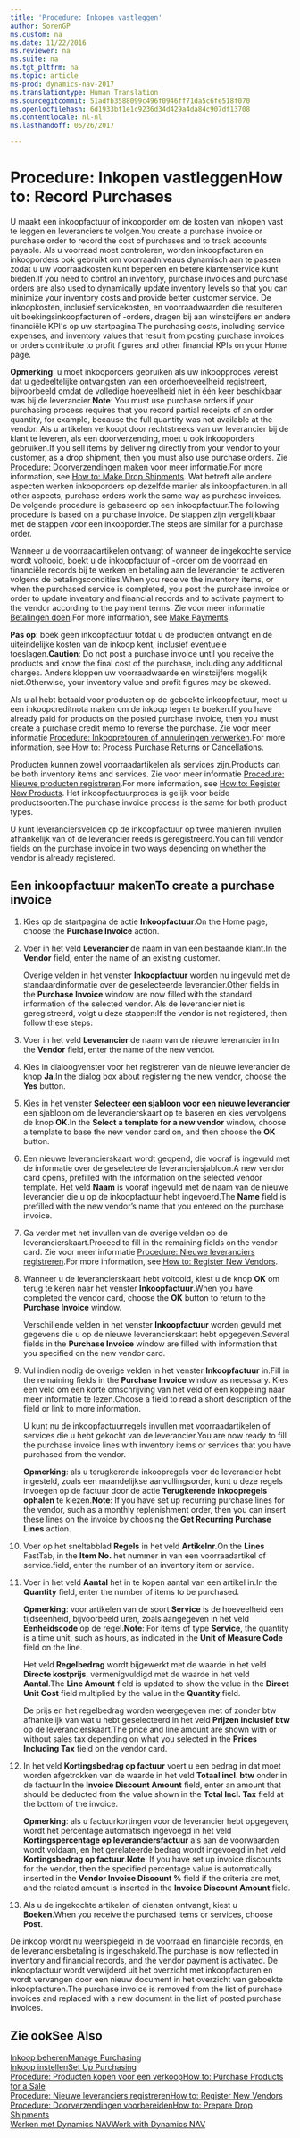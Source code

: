 ```yaml
---
title: 'Procedure: Inkopen vastleggen'
author: SorenGP
ms.custom: na
ms.date: 11/22/2016
ms.reviewer: na
ms.suite: na
ms.tgt_pltfrm: na
ms.topic: article
ms-prod: dynamics-nav-2017
ms.translationtype: Human Translation
ms.sourcegitcommit: 51adfb3588099c496f0946ff71da5c6fe518f070
ms.openlocfilehash: 6d1933bf1e1c9236d34d429a4da84c907df13708
ms.contentlocale: nl-nl
ms.lasthandoff: 06/26/2017

---
```


# <a name="how-to-record-purchases"></a><span data-ttu-id="e97e9-102">Procedure: Inkopen vastleggen</span><span class="sxs-lookup"><span data-stu-id="e97e9-102">How to: Record Purchases</span></span>
<span data-ttu-id="e97e9-103">U maakt een inkoopfactuur of inkooporder om de kosten van inkopen vast te leggen en leveranciers te volgen.</span><span class="sxs-lookup"><span data-stu-id="e97e9-103">You create a purchase invoice or purchase order to record the cost of purchases and to track accounts payable.</span></span> <span data-ttu-id="e97e9-104">Als u voorraad moet controleren, worden inkoopfacturen en inkooporders ook gebruikt om voorraadniveaus dynamisch aan te passen zodat u uw voorraadkosten kunt beperken en betere klantenservice kunt bieden.</span><span class="sxs-lookup"><span data-stu-id="e97e9-104">If you need to control an inventory, purchase invoices and purchase orders are also used to dynamically update inventory levels so that you can minimize your inventory costs and provide better customer service.</span></span> <span data-ttu-id="e97e9-105">De inkoopkosten, inclusief servicekosten, en voorraadwaarden die resulteren uit boekingsinkoopfacturen of -orders, dragen bij aan winstcijfers en andere financiële KPI's op uw startpagina.</span><span class="sxs-lookup"><span data-stu-id="e97e9-105">The purchasing costs, including service expenses, and inventory values that result from posting purchase invoices or orders contribute to profit figures and other financial KPIs on your Home page.</span></span>

<span data-ttu-id="e97e9-106">**Opmerking**: u moet inkooporders gebruiken als uw inkoopproces vereist dat u gedeeltelijke ontvangsten van een orderhoeveelheid registreert, bijvoorbeeld omdat de volledige hoeveelheid niet in één keer beschikbaar was bij de leverancier.</span><span class="sxs-lookup"><span data-stu-id="e97e9-106">**Note**: You must use purchase orders if your purchasing process requires that you record partial receipts of an order quantity, for example, because the full quantity was not available at the vendor.</span></span> <span data-ttu-id="e97e9-107">Als u artikelen verkoopt door rechtstreeks van uw leverancier bij de klant te leveren, als een doorverzending, moet u ook inkooporders gebruiken.</span><span class="sxs-lookup"><span data-stu-id="e97e9-107">If you sell items by delivering directly from your vendor to your customer, as a drop shipment, then you must also use purchase orders.</span></span> <span data-ttu-id="e97e9-108">Zie [Procedure: Doorverzendingen maken](sales-how-drop-shipment.md) voor meer informatie.</span><span class="sxs-lookup"><span data-stu-id="e97e9-108">For more information, see [How to: Make Drop Shipments](sales-how-drop-shipment.md).</span></span> <span data-ttu-id="e97e9-109">Wat betreft alle andere aspecten werken inkooporders op dezelfde manier als inkoopfacturen.</span><span class="sxs-lookup"><span data-stu-id="e97e9-109">In all other aspects, purchase orders work the same way as purchase invoices.</span></span> <span data-ttu-id="e97e9-110">De volgende procedure is gebaseerd op een inkoopfactuur.</span><span class="sxs-lookup"><span data-stu-id="e97e9-110">The following procedure is based on a purchase invoice.</span></span> <span data-ttu-id="e97e9-111">De stappen zijn vergelijkbaar met de stappen voor een inkooporder.</span><span class="sxs-lookup"><span data-stu-id="e97e9-111">The steps are similar for a purchase order.</span></span>

<span data-ttu-id="e97e9-112">Wanneer u de voorraadartikelen ontvangt of wanneer de ingekochte service wordt voltooid, boekt u de inkoopfactuur of -order om de voorraad en financiële records bij te werken en betaling aan de leverancier te activeren volgens de betalingscondities.</span><span class="sxs-lookup"><span data-stu-id="e97e9-112">When you receive the inventory items, or when the purchased service is completed, you post the purchase invoice or order to update inventory and financial records and to activate payment to the vendor according to the payment terms.</span></span> <span data-ttu-id="e97e9-113">Zie voor meer informatie [Betalingen doen](payables-make-payments.md).</span><span class="sxs-lookup"><span data-stu-id="e97e9-113">For more information, see [Make Payments](payables-make-payments.md).</span></span>

<span data-ttu-id="e97e9-114">**Pas op**: boek geen inkoopfactuur totdat u de producten ontvangt en de uiteindelijke kosten van de inkoop kent, inclusief eventuele toeslagen.</span><span class="sxs-lookup"><span data-stu-id="e97e9-114">**Caution**: Do not post a purchase invoice until you receive the products and know the final cost of the purchase, including any additional charges.</span></span> <span data-ttu-id="e97e9-115">Anders kloppen uw voorraadwaarde en winstcijfers mogelijk niet.</span><span class="sxs-lookup"><span data-stu-id="e97e9-115">Otherwise, your inventory value and profit figures may be skewed.</span></span>

<span data-ttu-id="e97e9-116">Als u al hebt betaald voor producten op de geboekte inkoopfactuur, moet u een inkoopcreditnota maken om de inkoop tegen te boeken.</span><span class="sxs-lookup"><span data-stu-id="e97e9-116">If you have already paid for products on the posted purchase invoice, then you must create a purchase credit memo to reverse the purchase.</span></span> <span data-ttu-id="e97e9-117">Zie voor meer informatie [Procedure: Inkoopretouren of annuleringen verwerken](purchasing-how-process-purchase-returns-cancellations.md).</span><span class="sxs-lookup"><span data-stu-id="e97e9-117">For more information, see [How to: Process Purchase Returns or Cancellations](purchasing-how-process-purchase-returns-cancellations.md).</span></span>

<span data-ttu-id="e97e9-118">Producten kunnen zowel voorraadartikelen als services zijn.</span><span class="sxs-lookup"><span data-stu-id="e97e9-118">Products can be both inventory items and services.</span></span> <span data-ttu-id="e97e9-119">Zie voor meer informatie [Procedure: Nieuwe producten registreren](inventory-how-register-new-products.md).</span><span class="sxs-lookup"><span data-stu-id="e97e9-119">For more information, see [How to: Register New Products](inventory-how-register-new-products.md).</span></span> <span data-ttu-id="e97e9-120">Het inkoopfactuurproces is gelijk voor beide productsoorten.</span><span class="sxs-lookup"><span data-stu-id="e97e9-120">The purchase invoice process is the same for both product types.</span></span>



<span data-ttu-id="e97e9-121">U kunt leveranciersvelden op de inkoopfactuur op twee manieren invullen afhankelijk van of de leverancier reeds is geregistreerd.</span><span class="sxs-lookup"><span data-stu-id="e97e9-121">You can fill vendor fields on the purchase invoice in two ways depending on whether the vendor is already registered.</span></span>

## <a name="to-create-a-purchase-invoice"></a><span data-ttu-id="e97e9-122">Een inkoopfactuur maken</span><span class="sxs-lookup"><span data-stu-id="e97e9-122">To create a purchase invoice</span></span>
1. <span data-ttu-id="e97e9-123">Kies op de startpagina de actie **Inkoopfactuur**.</span><span class="sxs-lookup"><span data-stu-id="e97e9-123">On the Home page, choose the **Purchase Invoice** action.</span></span>  
2. <span data-ttu-id="e97e9-124">Voer in het veld **Leverancier** de naam in van een bestaande klant.</span><span class="sxs-lookup"><span data-stu-id="e97e9-124">In the **Vendor** field, enter the name of an existing customer.</span></span>

    <span data-ttu-id="e97e9-125">Overige velden in het venster **Inkoopfactuur** worden nu ingevuld met de standaardinformatie over de geselecteerde leverancier.</span><span class="sxs-lookup"><span data-stu-id="e97e9-125">Other fields in the **Purchase Invoice** window are now filled with the standard information of the selected vendor.</span></span> <span data-ttu-id="e97e9-126">Als de leverancier niet is geregistreerd, volgt u deze stappen:</span><span class="sxs-lookup"><span data-stu-id="e97e9-126">If the vendor is not registered, then follow these steps:</span></span>
3. <span data-ttu-id="e97e9-127">Voer in het veld **Leverancier** de naam van de nieuwe leverancier in.</span><span class="sxs-lookup"><span data-stu-id="e97e9-127">In the **Vendor** field, enter the name of the new vendor.</span></span>
4. <span data-ttu-id="e97e9-128">Kies in dialoogvenster voor het registreren van de nieuwe leverancier de knop **Ja**.</span><span class="sxs-lookup"><span data-stu-id="e97e9-128">In the dialog box about registering the new vendor, choose the **Yes** button.</span></span>
5. <span data-ttu-id="e97e9-129">Kies in het venster **Selecteer een sjabloon voor een nieuwe leverancier** een sjabloon om de leverancierskaart op te baseren en kies vervolgens de knop **OK**.</span><span class="sxs-lookup"><span data-stu-id="e97e9-129">In the **Select a template for a new vendor** window, choose a template to base the new vendor card on, and then choose the **OK** button.</span></span>
6. <span data-ttu-id="e97e9-130">Een nieuwe leverancierskaart wordt geopend, die vooraf is ingevuld met de informatie over de geselecteerde leveranciersjabloon.</span><span class="sxs-lookup"><span data-stu-id="e97e9-130">A new vendor card opens, prefilled with the information on the selected vendor template.</span></span> <span data-ttu-id="e97e9-131">Het veld **Naam** is vooraf ingevuld met de naam van de nieuwe leverancier die u op de inkoopfactuur hebt ingevoerd.</span><span class="sxs-lookup"><span data-stu-id="e97e9-131">The **Name** field is prefilled with the new vendor’s name that you entered on the purchase invoice.</span></span>
7. <span data-ttu-id="e97e9-132">Ga verder met het invullen van de overige velden op de leverancierskaart.</span><span class="sxs-lookup"><span data-stu-id="e97e9-132">Proceed to fill in the remaining fields on the vendor card.</span></span> <span data-ttu-id="e97e9-133">Zie voor meer informatie [Procedure: Nieuwe leveranciers registreren](purchasing-how-register-new-vendors.md).</span><span class="sxs-lookup"><span data-stu-id="e97e9-133">For more information, see [How to: Register New Vendors](purchasing-how-register-new-vendors.md).</span></span>  
8. <span data-ttu-id="e97e9-134">Wanneer u de leverancierskaart hebt voltooid, kiest u de knop **OK** om terug te keren naar het venster **Inkoopfactuur**.</span><span class="sxs-lookup"><span data-stu-id="e97e9-134">When you have completed the vendor card, choose the **OK** button to return to the **Purchase Invoice** window.</span></span>

    <span data-ttu-id="e97e9-135">Verschillende velden in het venster **Inkoopfactuur** worden gevuld met gegevens die u op de nieuwe leverancierskaart hebt opgegeven.</span><span class="sxs-lookup"><span data-stu-id="e97e9-135">Several fields in the **Purchase Invoice** window are filled with information that you specified on the new vendor card.</span></span>
9. <span data-ttu-id="e97e9-136">Vul indien nodig de overige velden in het venster **Inkoopfactuur** in.</span><span class="sxs-lookup"><span data-stu-id="e97e9-136">Fill in the remaining fields in the **Purchase Invoice** window as necessary.</span></span> <span data-ttu-id="e97e9-137">Kies een veld om een korte omschrijving van het veld of een koppeling naar meer informatie te lezen.</span><span class="sxs-lookup"><span data-stu-id="e97e9-137">Choose a field to read a short description of the field or link to more information.</span></span>

    <span data-ttu-id="e97e9-138">U kunt nu de inkoopfactuurregels invullen met voorraadartikelen of services die u hebt gekocht van de leverancier.</span><span class="sxs-lookup"><span data-stu-id="e97e9-138">You are now ready to fill the purchase invoice lines with inventory items or services that you have purchased from the vendor.</span></span>

    <span data-ttu-id="e97e9-139">**Opmerking**: als u terugkerende inkoopregels voor de leverancier hebt ingesteld, zoals een maandelijkse aanvullingsorder, kunt u deze regels invoegen op de factuur door de actie **Terugkerende inkoopregels ophalen** te kiezen.</span><span class="sxs-lookup"><span data-stu-id="e97e9-139">**Note**: If you have set up recurring purchase lines for the vendor, such as a monthly replenishment order, then you can insert these lines on the invoice by choosing the **Get Recurring Purchase Lines** action.</span></span>
10. <span data-ttu-id="e97e9-140">Voer op het sneltabblad **Regels** in het veld **Artikelnr.**</span><span class="sxs-lookup"><span data-stu-id="e97e9-140">On the **Lines** FastTab, in the **Item No.**</span></span> <span data-ttu-id="e97e9-141">het nummer in van een voorraadartikel of service.</span><span class="sxs-lookup"><span data-stu-id="e97e9-141">field, enter the number of an inventory item or service.</span></span>
11. <span data-ttu-id="e97e9-142">Voer in het veld **Aantal** het in te kopen aantal van een artikel in.</span><span class="sxs-lookup"><span data-stu-id="e97e9-142">In the **Quantity** field, enter the number of items to be purchased.</span></span>

    <span data-ttu-id="e97e9-143">**Opmerking**: voor artikelen van de soort **Service** is de hoeveelheid een tijdseenheid, bijvoorbeeld uren, zoals aangegeven in het veld **Eenheidscode** op de regel.</span><span class="sxs-lookup"><span data-stu-id="e97e9-143">**Note**: For items of type **Service**, the quantity is a time unit, such as hours, as indicated in the **Unit of Measure Code** field on the line.</span></span>

    <span data-ttu-id="e97e9-144">Het veld **Regelbedrag** wordt bijgewerkt met de waarde in het veld **Directe kostprijs**, vermenigvuldigd met de waarde in het veld **Aantal**.</span><span class="sxs-lookup"><span data-stu-id="e97e9-144">The **Line Amount** field is updated to show the value in the **Direct Unit Cost** field multiplied by the value in the **Quantity** field.</span></span>

    <span data-ttu-id="e97e9-145">De prijs en het regelbedrag worden weergegeven met of zonder btw afhankelijk van wat u hebt geselecteerd in het veld **Prijzen inclusief btw** op de leverancierskaart.</span><span class="sxs-lookup"><span data-stu-id="e97e9-145">The price and line amount are shown with or without sales tax depending on what you selected in the **Prices Including Tax** field on the vendor card.</span></span>
12. <span data-ttu-id="e97e9-146">In het veld **Kortingsbedrag op factuur** voert u een bedrag in dat moet worden afgetrokken van de waarde in het veld **Totaal incl. btw** onder in de factuur.</span><span class="sxs-lookup"><span data-stu-id="e97e9-146">In the **Invoice Discount Amount** field, enter an amount that should be deducted from the value shown in the **Total Incl. Tax** field at the bottom of the invoice.</span></span>

    <span data-ttu-id="e97e9-147">**Opmerking**: als u factuurkortingen voor de leverancier hebt opgegeven, wordt het percentage automatisch ingevoegd in het veld **Kortingspercentage op leveranciersfactuur** als aan de voorwaarden wordt voldaan, en het gerelateerde bedrag wordt ingevoegd in het veld **Kortingsbedrag op factuur**.</span><span class="sxs-lookup"><span data-stu-id="e97e9-147">**Note**: If you have set up invoice discounts for the vendor, then the specified percentage value is automatically inserted in the **Vendor Invoice Discount %** field if the criteria are met, and the related amount is inserted in the **Invoice Discount Amount** field.</span></span>
13. <span data-ttu-id="e97e9-148">Als u de ingekochte artikelen of diensten ontvangt, kiest u **Boeken**.</span><span class="sxs-lookup"><span data-stu-id="e97e9-148">When you receive the purchased items or services, choose **Post**.</span></span>

<span data-ttu-id="e97e9-149">De inkoop wordt nu weerspiegeld in de voorraad en financiële records, en de leveranciersbetaling is ingeschakeld.</span><span class="sxs-lookup"><span data-stu-id="e97e9-149">The purchase is now reflected in inventory and financial records, and the vendor payment is activated.</span></span> <span data-ttu-id="e97e9-150">De inkoopfactuur wordt verwijderd uit het overzicht met inkoopfacturen en wordt vervangen door een nieuw document in het overzicht van geboekte inkoopfacturen.</span><span class="sxs-lookup"><span data-stu-id="e97e9-150">The purchase invoice is removed from the list of purchase invoices and replaced with a new document in the list of posted purchase invoices.</span></span>

## <a name="see-also"></a><span data-ttu-id="e97e9-151">Zie ook</span><span class="sxs-lookup"><span data-stu-id="e97e9-151">See Also</span></span>  
[<span data-ttu-id="e97e9-152">Inkoop beheren</span><span class="sxs-lookup"><span data-stu-id="e97e9-152">Manage Purchasing</span></span>](purchasing-manage-purchasing.md)  
[<span data-ttu-id="e97e9-153">Inkoop instellen</span><span class="sxs-lookup"><span data-stu-id="e97e9-153">Set Up Purchasing</span></span>](purchasing-setup-purchasing.md)  
[<span data-ttu-id="e97e9-154">Procedure: Producten kopen voor een verkoop</span><span class="sxs-lookup"><span data-stu-id="e97e9-154">How to: Purchase Products for a Sale</span></span>](purchasing-how-purchase-products-sale.md)  
[<span data-ttu-id="e97e9-155">Procedure: Nieuwe leveranciers registreren</span><span class="sxs-lookup"><span data-stu-id="e97e9-155">How to: Register New Vendors</span></span>](purchasing-how-register-new-vendors.md)  
[<span data-ttu-id="e97e9-156">Procedure: Doorverzendingen voorbereiden</span><span class="sxs-lookup"><span data-stu-id="e97e9-156">How to: Prepare Drop Shipments</span></span>](sales-how-drop-shipment.md)  
[<span data-ttu-id="e97e9-157">Werken met Dynamics NAV</span><span class="sxs-lookup"><span data-stu-id="e97e9-157">Work with Dynamics NAV</span></span>](ui-work-product.md)

